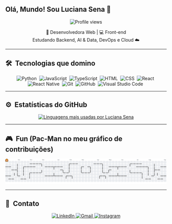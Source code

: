 <!-- <img align="right" height="70em" width="60" src="https://raw.githubusercontent.com/gist/coderlucianasena/c21a6e2fdbaf25a2d9b1a73c52c0671c/raw/5b32f51abde2db6f46789b733441090cbda53a4a/githubcard.svg"/> -->

## Olá, Mundo! Sou Luciana Sena 👋

<p align="center"> 
  <img src="https://komarev.com/ghpvc/?username=coderlucianasena&color=blue" alt="Profile views" /> 
</p>

<p align="center">
  🚀 Desenvolvedora Web | 💻 Front-end  
  <br>
  Estudando Backend, AI & Data, DevOps e Cloud ☁️
</p>

---

## 🛠 &nbsp;Tecnologias que domino
<div align="center"> 

![Python](https://img.shields.io/badge/-Python-05122A?style=flat&logo=python)&nbsp;
![JavaScript](https://img.shields.io/badge/-JavaScript-05122A?style=flat&logo=javascript)&nbsp;
![TypeScript](https://img.shields.io/badge/-TypeScript-05122A?style=flat&logo=typescript)&nbsp;
![HTML](https://img.shields.io/badge/-HTML-05122A?style=flat&logo=HTML5)&nbsp;
![CSS](https://img.shields.io/badge/-CSS-05122A?style=flat&logo=CSS3&logoColor=1572B6)&nbsp;
![React](https://img.shields.io/badge/-React-05122A?style=flat&logo=react)&nbsp;
![React Native](https://img.shields.io/badge/-React%20Native-05122A?style=flat&logo=react)&nbsp;
![Git](https://img.shields.io/badge/-Git-05122A?style=flat&logo=git)&nbsp;
![GitHub](https://img.shields.io/badge/-GitHub-05122A?style=flat&logo=github)&nbsp;
![Visual Studio Code](https://img.shields.io/badge/-Visual%20Studio%20Code-05122A?style=flat&logo=visual-studio-code&logoColor=007ACC)&nbsp;
</div>

---

## ⚙️ &nbsp;Estatísticas do GitHub

<div align="center">
  <a href="https://github.com/coderlucianasena">
    <img width="350em" src="https://github-readme-stats.vercel.app/api/top-langs/?username=coderlucianasena&layout=compact&theme=vision-friendly-dark&hide_title=true&hide=python,cython,c,xml,xslt,jupyter%20notebook,powershell,shell,batchfile,nushell&count_private=true" alt="Linguagens mais usadas por Luciana Sena">
  </a>
</div>

---

## 🎮 &nbsp;Fun (Pac-Man no meu gráfico de contribuições)

<!-- igual ao snake: imagem SVG servida da branch `output` -->
<p align="center">
  <picture>
    <source media="(prefers-color-scheme: dark)" srcset="https://raw.githubusercontent.com/coderlucianasena/coderlucianasena/output/pacman-contribution-graph-dark.svg">
    <source media="(prefers-color-scheme: light)" srcset="https://raw.githubusercontent.com/coderlucianasena/coderlucianasena/output/pacman-contribution-graph.svg">
    <img alt="Pac-Man no meu gráfico de contribuições" src="https://raw.githubusercontent.com/coderlucianasena/coderlucianasena/output/pacman-contribution-graph.svg">
  </picture>
</p>

---

## 👾 &nbsp;Contato

<p align="center">
  <a href="https://linkedin.com/in/coderlucianasena">
    <img src="https://img.shields.io/badge/LinkedIn-0077B5?style=for-the-badge&logo=linkedin&logoColor=white" alt="LinkedIn"/>
  </a>
  <a href="mailto:contato@lucianasena.tech">
    <img src="https://img.shields.io/badge/Gmail-D14836?style=for-the-badge&logo=gmail&logoColor=white" alt="Gmail"/>
  </a>
  <a href="https://www.instagram.com/coder.sena/">
    <img src="https://img.shields.io/badge/Instagram-E4405F?style=for-the-badge&logo=instagram&logoColor=white" alt="Instagram"/>
  </a>
</p>


<!-- ## 🎮 Fun

  ![Snake animation](https://github.com/rafaballerini/rafaballerini/blob/output/github-contribution-grid-snake.svg) -->
